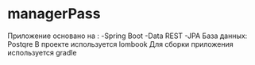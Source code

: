# managerPass
Приложение основано на :
-Spring Boot
-Data REST
-JPA
База данных: Postqre
В проекте используется lombook
Для сборки приложения используется gradle
